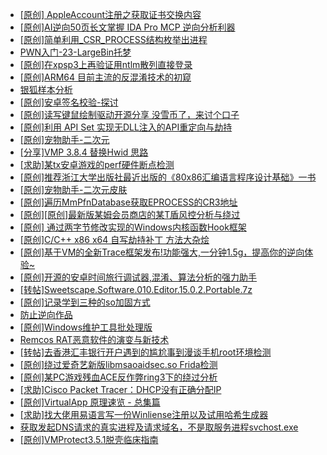 + [[原创] AppleAccount注册之获取证书交换内容](https://bbs.kanxue.com/thread-285944.htm)
+ [[原创]AI逆向50页长文掌握 IDA Pro MCP 逆向分析利器](https://bbs.kanxue.com/thread-286813.htm)
+ [[原创]简单利用_CSR_PROCESS结构枚举出进程](https://bbs.kanxue.com/thread-286312.htm)
+ [PWN入门-23-LargeBin托梦](https://bbs.kanxue.com/thread-286882.htm)
+ [[原创]在xpsp3上再验证用ntlm散列直接登录](https://bbs.kanxue.com/thread-286881.htm)
+ [[原创]ARM64 目前主流的反混淆技术的初窥](https://bbs.kanxue.com/thread-285567.htm)
+ [银狐样本分析](https://bbs.kanxue.com/thread-281533.htm)
+ [[原创]安卓签名校验-探讨](https://bbs.kanxue.com/thread-285647.htm)
+ [[原创]读写键鼠绘制驱动开源分享 没雪币了，来讨个口子](https://bbs.kanxue.com/thread-286756.htm)
+ [[原创]利用 API Set 实现无DLL注入的API重定向与劫持](https://bbs.kanxue.com/thread-286823.htm)
+ [[原创]宠物助手-二次元](https://bbs.kanxue.com/thread-286859.htm)
+ [[分享]VMP 3.8.4 替换Hwid 思路](https://bbs.kanxue.com/thread-286879.htm)
+ [[求助]某tx安卓游戏的perf硬件断点检测](https://bbs.kanxue.com/thread-286867.htm)
+ [[原创]推荐浙江大学出版社最近出版的《80x86汇编语言程序设计基础》一书](https://bbs.kanxue.com/thread-286774.htm)
+ [[原创]宠物助手-二次元皮肤](https://bbs.kanxue.com/thread-286859.htm)
+ [[原创]遍历MmPfnDatabase获取EPROCESS的CR3地址](https://bbs.kanxue.com/thread-286598.htm)
+ [[原创][原创]最新版某姆会员商店的某T盾风控分析与绕过](https://bbs.kanxue.com/thread-286243.htm)
+ [[原创] 通过两字节修改实现的Windows内核函数Hook框架](https://bbs.kanxue.com/thread-286868.htm)
+ [[原创]C/C++ x86 x64 自写劫持补丁 方法大杂烩](https://bbs.kanxue.com/thread-282745.htm)
+ [[原创]基于VM的全新Trace框架发布!功能强大,一分钟1.5g，提高你的逆向体验~](https://bbs.kanxue.com/thread-285471.htm)
+ [[原创]开源的安卓时间旅行调试器,混淆、算法分析的强力助手](https://bbs.kanxue.com/thread-286457.htm)
+ [[转帖]Sweetscape.Software.010.Editor.15.0.2.Portable.7z](https://bbs.kanxue.com/thread-286309.htm)
+ [[原创]记录学到三种的so加固方式](https://bbs.kanxue.com/thread-286878.htm)
+ [防止逆向作品](https://bbs.kanxue.com/thread-281567.htm)
+ [[原创]Windows维护工具批处理版](https://bbs.kanxue.com/thread-286872.htm)
+ [Remcos RAT恶意软件的演变与新技术](https://bbs.kanxue.com/thread-286886.htm)
+ [[转帖]去香港汇丰银行开户遇到的尴尬事到漫谈手机root环境检测](https://bbs.kanxue.com/thread-285754.htm)
+ [[原创]绕过爱奇艺新版libmsaoaidsec.so Frida检测](https://bbs.kanxue.com/thread-280754.htm)
+ [[原创]某PC游戏残血ACE反作弊ring3下的绕过分析](https://bbs.kanxue.com/thread-284667.htm)
+ [[求助]Cisco Packet Tracer：DHCP没有正确分配IP](https://bbs.kanxue.com/thread-286860.htm)
+ [[原创]VirtualApp 原理速览 - 总集篇](https://bbs.kanxue.com/thread-286728.htm)
+ [[求助]找大佬用易语言写一份Winliense注册以及试用哈希生成器](https://bbs.kanxue.com/thread-282064.htm)
+ [获取发起DNS请求的真实进程及请求域名，不是取服务进程svchost.exe](https://bbs.kanxue.com/thread-286593.htm)
+ [[原创]VMProtect3.5.1脱壳临床指南](https://bbs.kanxue.com/thread-286780.htm)

